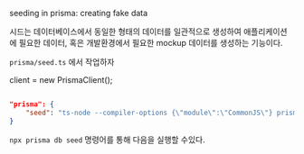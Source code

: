 
seeding in prisma: creating fake data

시드는 데이터베이스에서 동일한 형태의 데이터를 일관적으로 생성하여 
애플리케이션에 필요한 데이터, 혹은 개발환경에서 필요한 mockup 데이터를 생성하는 기능이다.

`prisma/seed.ts` 에서 작업하자

client = new PrismaClient();


```json

"prisma": {
	"seed": "ts-node --compiler-options {\"module\":\"CommonJS\"} prisma/seed.ts"
}
```

`npx prisma db seed` 명령어를 통해 다음을 실행할 수있다.